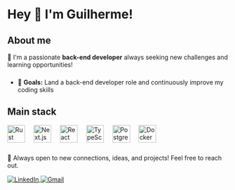 <h1 align="left">Hey 👋 I'm Guilherme!</h1>

###

<h2 align="left">About me</h2>

<p> 🫡 I'm a passionate <strong>back-end developer</strong> always seeking new challenges and learning opportunities! </p>

###

<ul align="left">
  <li>
    🎯 <strong>Goals:</strong> Land a back-end developer role and continuously improve my coding skills
  </li>
</ul>

###

<h2 align="left">Main stack</h2>

<div align="left">
  <img src="https://cdn.jsdelivr.net/gh/devicons/devicon/icons/rust/rust-original.svg" height="40" alt="Rust logo" />
  <img width="12" />
  <img src="https://cdn.jsdelivr.net/gh/devicons/devicon/icons/nextjs/nextjs-original.svg" height="40" alt="Next.js logo" />
  <img width="12" />
  <img src="https://cdn.jsdelivr.net/gh/devicons/devicon/icons/react/react-original.svg" height="40" alt="React logo" />
  <img width="12" />
  <img src="https://cdn.jsdelivr.net/gh/devicons/devicon/icons/typescript/typescript-original.svg" height="40" alt="TypeScript logo" />
  <img width="12" />
  <img src="https://cdn.jsdelivr.net/gh/devicons/devicon/icons/postgresql/postgresql-original.svg" height="40" alt="Postgres logo" />
  <img width="12" />
  <img src="https://cdn.jsdelivr.net/gh/devicons/devicon/icons/docker/docker-original.svg" height="40" alt="Docker logo" />
</div>

<!-- 
<h2 align="left">Currently learning</h2>

<div align="left">
  <img src="https://cdn.jsdelivr.net/gh/devicons/devicon/icons/elixir/elixir-original.svg" height="40" alt="Elixir logo" />
  <img width="12" />
  <img src="https://cdn.jsdelivr.net/gh/devicons/devicon/icons/phoenix/phoenix-original.svg" height="40" alt="Phoenix logo" />
</div>
-->

###

<p align="left">
  🚀 Always open to new connections, ideas, and projects! Feel free to reach out.
</p>

<p align="left">
  <a href="https://www.linkedin.com/in/guilherme-menezes-6b3811229/">
    <img align="center" src="https://img.shields.io/badge/LinkedIn-0077B5?style=for-the-badge&logo=linkedin&logoColor=white" alt="LinkedIn" />
  </a>
  <a href="mailto:guilhermedeoliveira.menezes@gmail.com">
    <img align="center" src="https://img.shields.io/badge/Gmail-D14836?style=for-the-badge&logo=gmail&logoColor=white" alt="Gmail" />
  </a>
</p>
